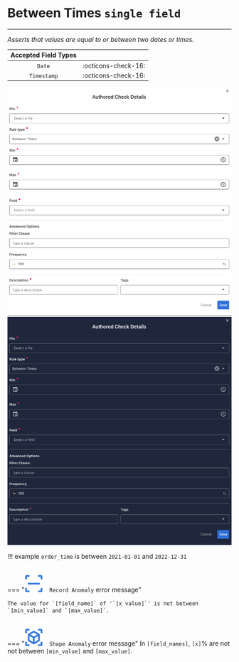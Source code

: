 # Between Times <spam id='single-field'>`single field`</spam>

---

*Asserts that values are equal to or between two dates or times.*

| Accepted Field Types   |                      |
| :--------------------: | :------------------: |
| `Date`                 | :octicons-check-16:   |
| `Timestamp`            | :octicons-check-16:   |

![Screenshot](../assets/checks/rule-types/between-times-check-light.png#only-light)
![Screenshot](../assets/checks/rule-types/between-times-check-dark.png#only-dark)

!!! example
    `order_time` is between `2021-01-01` and `2022-12-31`

=== "![Screenshot](../assets/checks/rule-types/icons/icon-record-anomaly-dark.svg)`Record Anomaly` error message"

    The value for `[field_name]` of '`[x value]`' is not between `[min_value]` and `[max_value]`.

=== "![Screenshot](../assets/checks/rule-types/icons/icon-shape-anomaly-dark.svg)`Shape Anomaly` error message"
    In `[field_names]`, `[x]`% are not not between `[min_value]` and `[max_value]`.

